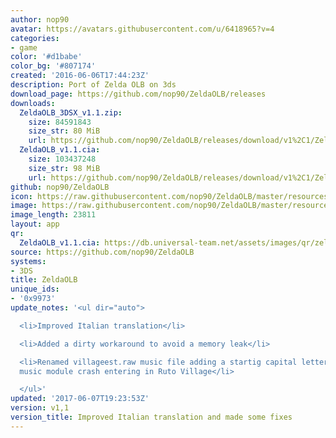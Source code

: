 ```yaml
---
author: nop90
avatar: https://avatars.githubusercontent.com/u/6418965?v=4
categories:
- game
color: '#d1babe'
color_bg: '#807174'
created: '2016-06-06T17:44:23Z'
description: Port of Zelda OLB on 3ds
download_page: https://github.com/nop90/ZeldaOLB/releases
downloads:
  ZeldaOLB_3DSX_v1.1.zip:
    size: 84591843
    size_str: 80 MiB
    url: https://github.com/nop90/ZeldaOLB/releases/download/v1%2C1/ZeldaOLB_3DSX_v1.1.zip
  ZeldaOLB_v1.1.cia:
    size: 103437248
    size_str: 98 MiB
    url: https://github.com/nop90/ZeldaOLB/releases/download/v1%2C1/ZeldaOLB_v1.1.cia
github: nop90/ZeldaOLB
icon: https://raw.githubusercontent.com/nop90/ZeldaOLB/master/resources/icon.png
image: https://raw.githubusercontent.com/nop90/ZeldaOLB/master/resources/banner.png
image_length: 23811
layout: app
qr:
  ZeldaOLB_v1.1.cia: https://db.universal-team.net/assets/images/qr/zeldaolb_v1-1-cia.png
source: https://github.com/nop90/ZeldaOLB
systems:
- 3DS
title: ZeldaOLB
unique_ids:
- '0x9973'
update_notes: '<ul dir="auto">

  <li>Improved Italian translation</li>

  <li>Added a dirty workaround to avoid a memory leak</li>

  <li>Renamed villageest.raw music file adding a startig capital letter to avoid the
  music module crash entering in Ruto Village</li>

  </ul>'
updated: '2017-06-07T19:23:53Z'
version: v1,1
version_title: Improved Italian translation and made some fixes
---
```

